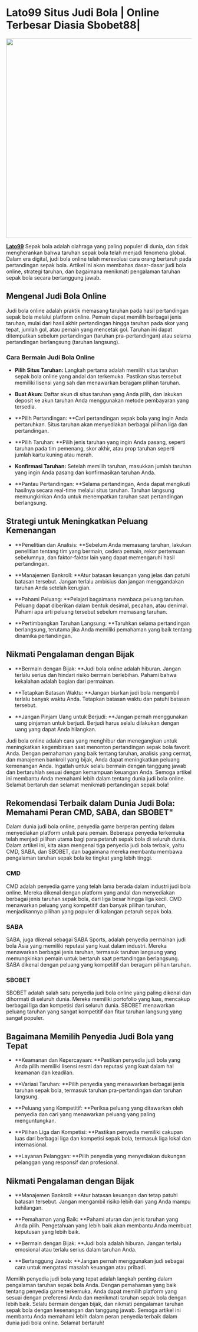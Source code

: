 <div class="group w-full text-token-text-primary border-b border-black/10 gizmo:border-0 dark:border-gray-900/50 gizmo:dark:border-0 bg-gray-50 gizmo:bg-transparent dark:bg-[#444654] gizmo:dark:bg-transparent" data-testid="conversation-turn-15">
<div class="p-4 gizmo:py-2 justify-center text-base md:gap-6 md:py-6 m-auto">
<div class="flex flex-1 gap-4 text-base mx-auto md:gap-6 gizmo:gap-3 gizmo:md:px-5 gizmo:lg:px-1 gizmo:xl:px-5 md:max-w-2xl lg:max-w-[38rem] gizmo:md:max-w-3xl gizmo:lg:max-w-[40rem] gizmo:xl:max-w-[48rem] xl:max-w-3xl }">
<div class="relative flex w-[calc(100%-50px)] flex-col gizmo:w-full lg:w-[calc(100%-115px)] agent-turn">
<div class="flex-col gap-1 md:gap-3">
<div class="flex flex-grow flex-col gap-3 max-w-full">
<div class="min-h-[20px] flex flex-col items-start gap-3 whitespace-pre-wrap break-words overflow-x-auto" data-message-author-role="assistant" data-message-id="04f4812c-751c-4fb9-9852-861828c326f6">
<div class="markdown prose w-full break-words dark:prose-invert light">
<h1>Lato99 Situs Judi Bola | Online Terbesar Diasia Sbobet88|</h1>
<p><img src="https://blogger.googleusercontent.com/img/b/R29vZ2xl/AVvXsEgfaVRHCncTZ9YD1GRGg5v-i-hSatLxz7lkD5v5NbYvPkwXDWjPxS5DAfpbbaKTYv4IsikglDdDbUw6LPKM0Zic04PyJ7Aj8QZQqjuMDgZYEitNGIt3fQvgOlTYI3a8wjtRt3LW62RvE35OwESfZQBi756KMPquid6THt8mRTlJHAyOOUTWldsb48uNXdFH/s1600/Untitled-2-Recovered-Recovered-Recovered-Recovered-Recovered.png" alt="" width="1250" height="540" /></p>
<p><strong><a href="https://18.136.247.199/">Lato99</a></strong> Sepak bola adalah olahraga yang paling populer di dunia, dan tidak mengherankan bahwa taruhan sepak bola telah menjadi fenomena global. Dalam era digital, judi bola online telah merevolusi cara orang bertaruh pada pertandingan sepak bola. Artikel ini akan membahas dasar-dasar judi bola online, strategi taruhan, dan bagaimana menikmati pengalaman taruhan sepak bola secara bertanggung jawab.</p>
<h2><strong>Mengenal Judi Bola Online</strong></h2>
<p>Judi bola online adalah praktik memasang taruhan pada hasil pertandingan sepak bola melalui platform online. Pemain dapat memilih berbagai jenis taruhan, mulai dari hasil akhir pertandingan hingga taruhan pada skor yang tepat, jumlah gol, atau pemain yang mencetak gol. Taruhan ini dapat ditempatkan sebelum pertandingan (taruhan pra-pertandingan) atau selama pertandingan berlangsung (taruhan langsung).</p>
<h3><strong>Cara Bermain Judi Bola Online</strong></h3>
<ul>
<li>
<p><strong>Pilih Situs Taruhan:</strong> Langkah pertama adalah memilih situs taruhan sepak bola online yang andal dan terkemuka. Pastikan situs tersebut memiliki lisensi yang sah dan menawarkan beragam pilihan taruhan.</p>
</li>
<li>
<p><strong>Buat Akun:</strong> Daftar akun di situs taruhan yang Anda pilih, dan lakukan deposit ke akun taruhan Anda menggunakan metode pembayaran yang tersedia.</p>
</li>
<li>
<p>**Pilih Pertandingan: **Cari pertandingan sepak bola yang ingin Anda pertaruhkan. Situs taruhan akan menyediakan berbagai pilihan liga dan pertandingan.</p>
</li>
<li>
<p>**Pilih Taruhan: **Pilih jenis taruhan yang ingin Anda pasang, seperti taruhan pada tim pemenang, skor akhir, atau prop taruhan seperti jumlah kartu kuning atau merah.</p>
</li>
<li>
<p><strong>Konfirmasi Taruhan:</strong> Setelah memilih taruhan, masukkan jumlah taruhan yang ingin Anda pasang dan konfirmasikan taruhan Anda.</p>
</li>
<li>
<p>**Pantau Pertandingan: **Selama pertandingan, Anda dapat mengikuti hasilnya secara real-time melalui situs taruhan. Taruhan langsung memungkinkan Anda untuk menempatkan taruhan saat pertandingan berlangsung.</p>
</li>
</ul>
<h2><strong>Strategi untuk Meningkatkan Peluang Kemenangan</strong></h2>
<ul>
<li>
<p>**Penelitian dan Analisis: **Sebelum Anda memasang taruhan, lakukan penelitian tentang tim yang bermain, cedera pemain, rekor pertemuan sebelumnya, dan faktor-faktor lain yang dapat memengaruhi hasil pertandingan.</p>
</li>
<li>
<p>**Manajemen Bankroll: **Atur batasan keuangan yang jelas dan patuhi batasan tersebut. Jangan terlalu ambisius dan jangan menggandakan taruhan Anda setelah kerugian.</p>
</li>
<li>
<p>**Pahami Peluang: **Pelajari bagaimana membaca peluang taruhan. Peluang dapat diberikan dalam bentuk desimal, pecahan, atau denimal. Pahami apa arti peluang tersebut sebelum memasang taruhan.</p>
</li>
<li>
<p>**Pertimbangkan Taruhan Langsung: **Taruhkan selama pertandingan berlangsung, terutama jika Anda memiliki pemahaman yang baik tentang dinamika pertandingan.</p>
</li>
</ul>
<h2><strong>Nikmati Pengalaman dengan Bijak</strong></h2>
<ul>
<li>
<p>**Bermain dengan Bijak: **Judi bola online adalah hiburan. Jangan terlalu serius dan hindari risiko bermain berlebihan. Pahami bahwa kekalahan adalah bagian dari permainan.</p>
</li>
<li>
<p>**Tetapkan Batasan Waktu: **Jangan biarkan judi bola mengambil terlalu banyak waktu Anda. Tetapkan batasan waktu dan patuhi batasan tersebut.</p>
</li>
<li>
<p>**Jangan Pinjam Uang untuk Berjudi: **Jangan pernah menggunakan uang pinjaman untuk berjudi. Berjudi harus selalu dilakukan dengan uang yang dapat Anda hilangkan.</p>
</li>
</ul>
<p>Judi bola online adalah cara yang menghibur dan menegangkan untuk meningkatkan kegembiraan saat menonton pertandingan sepak bola favorit Anda. Dengan pemahaman yang baik tentang taruhan, analisis yang cermat, dan manajemen bankroll yang bijak, Anda dapat meningkatkan peluang kemenangan Anda. Ingatlah untuk selalu bermain dengan tanggung jawab dan bertaruhlah sesuai dengan kemampuan keuangan Anda. Semoga artikel ini membantu Anda memahami lebih dalam tentang dunia judi bola online. Selamat bertaruh dan selamat menikmati pertandingan sepak bola!</p>
</div>
</div>
</div>
<h2 class="flex justify-between empty:hidden gizmo:justify-start gizmo:gap-3 lg:block gizmo:lg:flex"><strong>Rekomendasi Terbaik dalam Dunia Judi Bola: Memahami Peran CMD, SABA, dan SBOBET"</strong></h2>
</div>
</div>
</div>
</div>
</div>
<div class="group w-full text-token-text-primary border-b border-black/10 gizmo:border-0 dark:border-gray-900/50 gizmo:dark:border-0 bg-gray-50 gizmo:bg-transparent dark:bg-[#444654] gizmo:dark:bg-transparent" data-testid="conversation-turn-17">
<div class="p-4 gizmo:py-2 justify-center text-base md:gap-6 md:py-6 m-auto">
<div class="flex flex-1 gap-4 text-base mx-auto md:gap-6 gizmo:gap-3 gizmo:md:px-5 gizmo:lg:px-1 gizmo:xl:px-5 md:max-w-2xl lg:max-w-[38rem] gizmo:md:max-w-3xl gizmo:lg:max-w-[40rem] gizmo:xl:max-w-[48rem] xl:max-w-3xl }">
<div class="relative flex w-[calc(100%-50px)] flex-col gizmo:w-full lg:w-[calc(100%-115px)] agent-turn">
<div class="flex-col gap-1 md:gap-3">
<div class="flex flex-grow flex-col gap-3 max-w-full">
<div class="min-h-[20px] flex flex-col items-start gap-3 whitespace-pre-wrap break-words overflow-x-auto" data-message-author-role="assistant" data-message-id="cc2a57ca-992b-405a-8087-0874a8349b16">
<div class="markdown prose w-full break-words dark:prose-invert light">
<p>Dalam dunia judi bola online, penyedia game berperan penting dalam menyediakan platform untuk para pemain. Beberapa penyedia terkemuka telah menjadi pilihan utama bagi para petaruh sepak bola di seluruh dunia. Dalam artikel ini, kita akan mengenal tiga penyedia judi bola terbaik, yaitu CMD, SABA, dan SBOBET, dan bagaimana mereka membantu membawa pengalaman taruhan sepak bola ke tingkat yang lebih tinggi.</p>
<h3><strong>CMD</strong></h3>
<p>CMD adalah penyedia game yang telah lama berada dalam industri judi bola online. Mereka dikenal dengan platform yang andal dan menyediakan berbagai jenis taruhan sepak bola, dari liga besar hingga liga kecil. CMD menawarkan peluang yang kompetitif dan banyak pilihan taruhan, menjadikannya pilihan yang populer di kalangan petaruh sepak bola.</p>
<h3><strong>SABA</strong></h3>
<p>SABA, juga dikenal sebagai SABA Sports, adalah penyedia permainan judi bola Asia yang memiliki reputasi yang kuat dalam industri. Mereka menawarkan berbagai jenis taruhan, termasuk taruhan langsung yang memungkinkan pemain untuk bertaruh saat pertandingan berlangsung. SABA dikenal dengan peluang yang kompetitif dan beragam pilihan taruhan.</p>
<h3><strong>SBOBET</strong></h3>
<p>SBOBET adalah salah satu penyedia judi bola online yang paling dikenal dan dihormati di seluruh dunia. Mereka memiliki portofolio yang luas, mencakup berbagai liga dan kompetisi dari seluruh dunia. SBOBET menawarkan peluang taruhan yang sangat kompetitif dan fitur taruhan langsung yang sangat populer.</p>
<h2><strong>Bagaimana Memilih Penyedia Judi Bola yang Tepat</strong></h2>
<ul>
<li>
<p>**Keamanan dan Kepercayaan: **Pastikan penyedia judi bola yang Anda pilih memiliki lisensi resmi dan reputasi yang kuat dalam hal keamanan dan keadilan.</p>
</li>
<li>
<p>**Variasi Taruhan: **Pilih penyedia yang menawarkan berbagai jenis taruhan sepak bola, termasuk taruhan pra-pertandingan dan taruhan langsung.</p>
</li>
<li>
<p>**Peluang yang Kompetitif: **Periksa peluang yang ditawarkan oleh penyedia dan cari yang menawarkan peluang yang paling menguntungkan.</p>
</li>
<li>
<p>**Pilihan Liga dan Kompetisi: **Pastikan penyedia memiliki cakupan luas dari berbagai liga dan kompetisi sepak bola, termasuk liga lokal dan internasional.</p>
</li>
<li>
<p>**Layanan Pelanggan: **Pilih penyedia yang menyediakan dukungan pelanggan yang responsif dan profesional.</p>
</li>
</ul>
<h2><strong>Nikmati Pengalaman dengan Bijak</strong></h2>
<ul>
<li>
<p>**Manajemen Bankroll: **Atur batasan keuangan dan tetap patuhi batasan tersebut. Jangan mengambil risiko lebih dari yang Anda mampu kehilangan.</p>
</li>
<li>
<p>**Pemahaman yang Baik: **Pahami aturan dan jenis taruhan yang Anda pilih. Pengetahuan yang lebih baik akan membantu Anda membuat keputusan yang lebih baik.</p>
</li>
<li>
<p>**Bermain dengan Bijak: **Judi bola adalah hiburan. Jangan terlalu emosional atau terlalu serius dalam taruhan Anda.</p>
</li>
<li>
<p>**Bertanggung Jawab: **Jangan pernah menggunakan judi sebagai cara untuk mengatasi masalah keuangan atau pribadi.</p>
</li>
</ul>
<p>Memilih penyedia judi bola yang tepat adalah langkah penting dalam pengalaman taruhan sepak bola Anda. Dengan pemahaman yang baik tentang penyedia game terkemuka, Anda dapat memilih platform yang sesuai dengan preferensi Anda dan menikmati taruhan sepak bola dengan lebih baik. Selalu bermain dengan bijak, dan nikmati pengalaman taruhan sepak bola dengan kesenangan dan tanggung jawab. Semoga artikel ini membantu Anda memahami lebih dalam peran penyedia terbaik dalam dunia judi bola online. Selamat bertaruh!</p>

